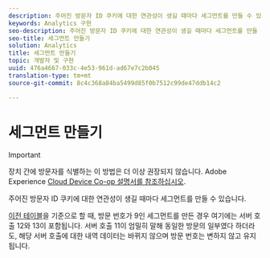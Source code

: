 ```yaml
---
description: 주어진 방문자 ID 쿠키에 대한 연관성이 생길 때마다 세그먼트를 만들 수 있습니다.
keywords: Analytics 구현
seo-description: 주어진 방문자 ID 쿠키에 대한 연관성이 생길 때마다 세그먼트를 만들 수 있습니다.
seo-title: 세그먼트 만들기
solution: Analytics
title: 세그먼트 만들기
topic: 개발자 및 구현
uuid: 476a4667-033c-4e53-961d-ad67e7c2b045
translation-type: tm+mt
source-git-commit: 8c4c368a84ba5499d85f0b7512c99de47ddb14c2

---
```



# 세그먼트 만들기

>[!IMPORTANT]
>
>장치 간에 방문자를 식별하는 이 방법은 더 이상 권장되지 않습니다. Adobe Experience [Cloud Device Co-op 설명서를 참조하십시오](https://marketing.adobe.com/resources/help/en_US/mcdc/).

주어진 방문자 ID 쿠키에 대한 연관성이 생길 때마다 세그먼트를 만들 수 있습니다.

[이전 테이블](/help/implement/js-implementation/xdevice-visid/visit-example.md)을 기준으로 할 때, 방문 번호가 9인 세그먼트를 만든 경우 여기에는 서버 호출 12와 13이 포함됩니다. 서버 호출 11이 엄밀히 말해 동일한 방문의 일부였다 하더라도, 해당 서버 호출에 대한 내역 데이터는 바뀌지 않으며 방문 번호는 변하지 않고 유지됩니다.
